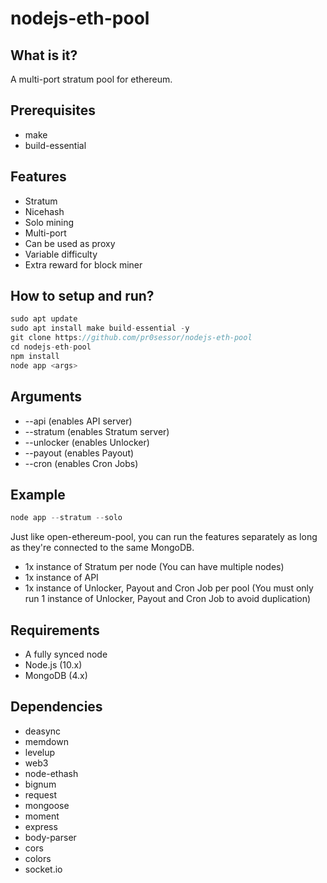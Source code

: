 # nodejs-eth-pool

## What is it?

A multi-port stratum pool for ethereum.

## Prerequisites

* make
* build-essential

## Features

* Stratum
* Nicehash
* Solo mining
* Multi-port
* Can be used as proxy
* Variable difficulty
* Extra reward for block miner

## How to setup and run?

```javascript
sudo apt update
sudo apt install make build-essential -y
git clone https://github.com/pr0sessor/nodejs-eth-pool
cd nodejs-eth-pool
npm install
node app <args>
```

## Arguments

* --api (enables API server)
* --stratum (enables Stratum server)
* --unlocker (enables Unlocker)
* --payout (enables Payout)
* --cron (enables Cron Jobs)

## Example

```javascript
node app --stratum --solo
```
Just like open-ethereum-pool, you can run the features separately as long as they're connected to the same MongoDB.
* 1x instance of Stratum per node (You can have multiple nodes)
* 1x instance of API 
* 1x instance of Unlocker, Payout and Cron Job per pool (You must only run 1 instance of Unlocker, Payout and Cron Job to avoid duplication)

## Requirements

* A fully synced node
* Node.js (10.x)
* MongoDB (4.x)

## Dependencies

* deasync
* memdown
* levelup
* web3
* node-ethash
* bignum
* request
* mongoose
* moment
* express
* body-parser
* cors
* colors
* socket.io
